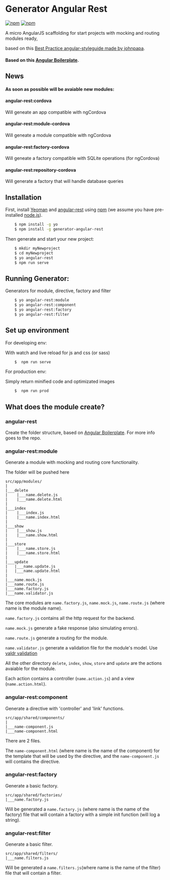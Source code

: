 # Generator Angular Rest


[![npm](https://img.shields.io/npm/dt/generator-angular-rest.svg?style=flat-square)](https://www.npmjs.com/package/generator-angular-rest)
[![npm](https://img.shields.io/npm/v/generator-angular-rest.svg?style=flat-square)](https://www.npmjs.com/package/generator-angular-rest)

A micro AngularJS scaffolding for start projects with mocking and routing modules ready,

based on this [Best Practice angular-styleguide made by johnpapa](https://github.com/johnpapa/angular-styleguide).

#### Based on this [Angular Boilerplate](https://github.com/damianopetrungaro/angular-boilerplate).

## News
#### As soon as possible will be avaiable new modules:

#### angular-rest:cordova
Will geneate an app compatible with ngCordova

#### angular-rest:module-cordova
Will geneate a module compatible with ngCordova


#### angular-rest:factory-cordova
Will geneate a factory compatible with SQLite operations (for ngCordova)

#### angular-rest:repository-cordova
Will generate a factory that will handle database queries


## Installation

First, install
[Yeoman](http://yeoman.io) and
[angular-rest](https://www.npmjs.com/package/generator-angular-rest) using [npm](https://www.npmjs.com/) (we assume you have pre-installed [node.js](https://nodejs.org/)).

```bash
    $ npm install -g yo
    $ npm install -g generator-angular-rest
```

Then generate and start your new project:

```bash
    $ mkdir myNewproject
    $ cd myNewproject
    $ yo angular-rest
    $ npm run serve
```

## Running Generator:

Generators for module, directive, factory and filter

```bash
	$ yo angular-rest:module
	$ yo angular-rest:component
	$ yo angular-rest:factory
	$ yo angular-rest:filter

```


## Set up environment

For developing env:

With watch and live reload for js and css (or sass)

```bash
	$  npm run serve
```

For production env:

Simply return minified code and optimizated images

```bash
	$  npm run prod
```

## What does the module create?

### angular-rest

Create the folder structure, based on [Angular Boilerplate](https://github.com/damianopetrungaro/angular-boilerplate).
For more info goes to the repo.

### angular-rest:module

Generate a module with mocking and routing core functionality.

The folder will be pushed here

    src/app/modules/
    |
    |___delete
    |    |___name.delete.js
    |    |___name.delete.html
    |
    |___index
    |    |___index.js
    |    |___name.index.html
    |
    |___show
    |    |___show.js
    |    |___name.show.html
    |
    |___store
    |    |___name.store.js
    |    |___name.store.html
    |
    |___update
    |   |___name.update.js
    |   |___name.update.html
    |
    |___name.mock.js
    |___name.route.js
    |___name.factory.js
    |___name.validator.js

The core modules are ```name.factory.js```, ```name.mock.js```, ```name.route.js``` (where name is the module name).

```name.factory.js``` contains all the http request for the backend.

```name.mock.js``` generate a fake response (also simulating errors).

```name.route.js``` generate a routing for the module.

```name.validator.js``` generate a validation file for the module's model. Use [valdr validation](https://github.com/netceteragroup/valdr)

All the other directory ```delete```, ```index```, ```show```, ```store``` and ```update``` are the actions avaiable for the module.

Each action contains a controller (```name.action.js```) and a view (```name.action.html```).



### angular-rest:component

Generate a directive with 'controller' and 'link' functions.

    src/app/shared/components/
    |
    |___name-component.js
    |___name-component.html

There are 2 files.

The ```name-component.html``` (where name is the name of the component) for the template that will be used by the directive, and the ```name-component.js``` will contains the directive.

### angular-rest:factory

Generate a basic factory.

    src/app/shared/factories/
    |___name.factory.js

Will be generated a ```name.factory.js``` (where name is the name of the factory) file that will contain a factory with a simple init function (will log a string).

### angular-rest:filter

Generate a basic filter.

    src/app/shared/filters/
    |___name.filters.js

Will be generated a ```name.filters.js```(where name is the name of the filter)  file that will contain a filter.

